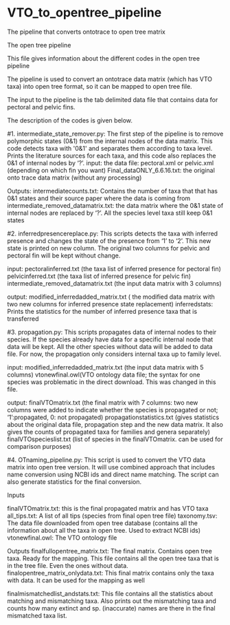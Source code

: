 # VTO_to_opentree_pipeline
The pipeline that converts ontotrace to open tree matrix

The open tree pipeline

This file gives information about the different codes in the open tree pipeline

The pipeline is used to convert an ontotrace data matrix (which has VTO taxa) into open tree format, so it can be mapped to open tree file.

The input to the pipeline is the tab delimited data file that contains data for pectoral and pelvic fins.

The description of the codes is given below.

#1. intermediate_state_remover.py: The first step of the pipeline is to remove polymorphic states (0&1) from the internal nodes of the data matrix. This code detects taxa with '0&1' and separates them according to taxa level. Prints the literature sources for each taxa, and this code also replaces the 0&1 of internal nodes by ‘?’.
input:
the data file: pectoral.xml or pelvic.xml (depending on which fin you want) 
Final_dataONLY_6.6.16.txt: the original onto trace data matrix (without any processing)

Outputs:
intermediatecounts.txt: Contains the number of taxa that that has 0&1 states and their source paper where the data is coming from
intermediate_removed_datamatrix.txt: the data matrix where the 0&1 state of internal nodes are replaced by ‘?’. All the species level taxa still keep 0&1 states
 
#2. inferredpresencereplace.py: This scripts detects the taxa with inferred presence and changes the state of the presence from ‘1’ to ‘2’. This new state is printed on new column. The original two columns for pelvic and pectoral fin will be kept without change.

input:	pectoralinferred.txt (the taxa list of inferred presence for pectoral fin)
	pelvicinferred.txt (the taxa list of inferred presence for pelvic fin)
	intermediate_removed_datamatrix.txt (the input data matrix with 3 columns)
	
output: modified_inferredadded_matrix.txt ( the modified data matrix with two new 		columns for inferred presence state replacement)
inferredstats: Prints the statistics for the number of inferred presence taxa that is transferred

#3. propagation.py: This scripts propagates data of internal nodes to their species. If the species already have data for a specific internal node that data will be kept. All the other species without data will be added to data file. For now, the propagation only considers internal taxa up to family level.

input:	modified_inferredadded_matrix.txt (the input data matrix with 5 columns)
	vtonewfinal.owl(VTO ontology data file; the syntax for one species was 		problematic in the direct download. This was changed in this file.
	
output: finalVTOmatrix.txt (the final matrix with 7 columns: two new columns were added to indicate whether the species is propagated or not; ‘1’:propagated, 0: not propagated)
	propagationstatistics.txt (gives statistics about the original data file, propagation step and the new data matrix. It also gives the counts of propagated taxa for families and genera separately)
	finalVTOspecieslist.txt (list of species in the finalVTOmatrix. can be used for comparison purposes)

#4. OTnaming_pipeline.py: 
This script is used to convert the VTO data matrix into open tree version.
It will use combined approach that includes name conversion using NCBI ids and direct name matching.
The script can also generate statistics for the final conversion.

Inputs

finalVTOmatrix.txt: this is the final propagated matrix and has VTO taxa
all_tips.txt: A list of all tips (species from final open tree file)
taxonomy.tsv: The data file downloaded from open tree database (contains all the information about all the taxa in open tree. Used to extract NCBI ids)
vtonewfinal.owl: The VTO ontology file

Outputs
finalfullopentree_matrix.txt: The final matrix. Contains open tree taxa. Ready for the mapping. This file contains all the open tree taxa that is in the tree file. Even the ones without data.
finalopentree_matrix_onlydata.txt: This final matrix contains only the taxa with data. It can be used for the mapping as well

finalmismatchedlist_andstats.txt: This file contains all the statistics about matching and mismatching taxa. Also prints out the mismatching taxa and counts how many extinct and sp. (inaccurate) names are there in the final mismatched taxa list.





